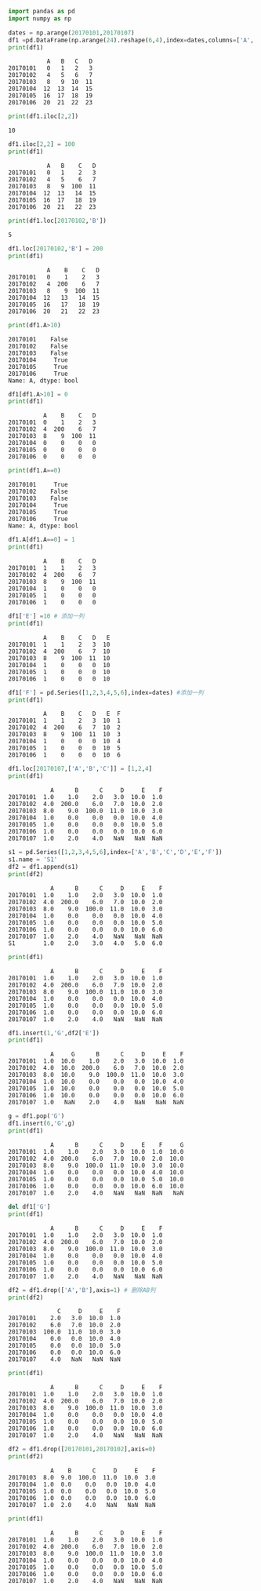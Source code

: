 

```python
import pandas as pd
import numpy as np
```


```python
dates = np.arange(20170101,20170107)
df1 =pd.DataFrame(np.arange(24).reshape(6,4),index=dates,columns=['A','B','C','D'])
print(df1)
```

               A   B   C   D
    20170101   0   1   2   3
    20170102   4   5   6   7
    20170103   8   9  10  11
    20170104  12  13  14  15
    20170105  16  17  18  19
    20170106  20  21  22  23
    


```python
print(df1.iloc[2,2])
```

    10
    


```python
df1.iloc[2,2] = 100
print(df1)
```

               A   B    C   D
    20170101   0   1    2   3
    20170102   4   5    6   7
    20170103   8   9  100  11
    20170104  12  13   14  15
    20170105  16  17   18  19
    20170106  20  21   22  23
    


```python
print(df1.loc[20170102,'B'])
```

    5
    


```python
df1.loc[20170102,'B'] = 200
print(df1)
```

               A    B    C   D
    20170101   0    1    2   3
    20170102   4  200    6   7
    20170103   8    9  100  11
    20170104  12   13   14  15
    20170105  16   17   18  19
    20170106  20   21   22  23
    


```python
print(df1.A>10)
```

    20170101    False
    20170102    False
    20170103    False
    20170104     True
    20170105     True
    20170106     True
    Name: A, dtype: bool
    


```python
df1[df1.A>10] = 0
print(df1)
```

              A    B    C   D
    20170101  0    1    2   3
    20170102  4  200    6   7
    20170103  8    9  100  11
    20170104  0    0    0   0
    20170105  0    0    0   0
    20170106  0    0    0   0
    


```python
print(df1.A==0)
```

    20170101     True
    20170102    False
    20170103    False
    20170104     True
    20170105     True
    20170106     True
    Name: A, dtype: bool
    


```python
df1.A[df1.A==0] = 1
print(df1)
```

              A    B    C   D
    20170101  1    1    2   3
    20170102  4  200    6   7
    20170103  8    9  100  11
    20170104  1    0    0   0
    20170105  1    0    0   0
    20170106  1    0    0   0
    


```python
df1['E'] =10 # 添加一列
print(df1)
```

              A    B    C   D   E
    20170101  1    1    2   3  10
    20170102  4  200    6   7  10
    20170103  8    9  100  11  10
    20170104  1    0    0   0  10
    20170105  1    0    0   0  10
    20170106  1    0    0   0  10
    


```python
df1['F'] = pd.Series([1,2,3,4,5,6],index=dates) #添加一列
print(df1)
```

              A    B    C   D   E  F
    20170101  1    1    2   3  10  1
    20170102  4  200    6   7  10  2
    20170103  8    9  100  11  10  3
    20170104  1    0    0   0  10  4
    20170105  1    0    0   0  10  5
    20170106  1    0    0   0  10  6
    


```python
df1.loc[20170107,['A','B','C']] = [1,2,4]
print(df1)
```

                A      B      C     D     E    F
    20170101  1.0    1.0    2.0   3.0  10.0  1.0
    20170102  4.0  200.0    6.0   7.0  10.0  2.0
    20170103  8.0    9.0  100.0  11.0  10.0  3.0
    20170104  1.0    0.0    0.0   0.0  10.0  4.0
    20170105  1.0    0.0    0.0   0.0  10.0  5.0
    20170106  1.0    0.0    0.0   0.0  10.0  6.0
    20170107  1.0    2.0    4.0   NaN   NaN  NaN
    


```python
s1 = pd.Series([1,2,3,4,5,6],index=['A','B','C','D','E','F'])
s1.name = 'S1'
df2 = df1.append(s1)
print(df2)
```

                A      B      C     D     E    F
    20170101  1.0    1.0    2.0   3.0  10.0  1.0
    20170102  4.0  200.0    6.0   7.0  10.0  2.0
    20170103  8.0    9.0  100.0  11.0  10.0  3.0
    20170104  1.0    0.0    0.0   0.0  10.0  4.0
    20170105  1.0    0.0    0.0   0.0  10.0  5.0
    20170106  1.0    0.0    0.0   0.0  10.0  6.0
    20170107  1.0    2.0    4.0   NaN   NaN  NaN
    S1        1.0    2.0    3.0   4.0   5.0  6.0
    


```python
print(df1)
```

                A      B      C     D     E    F
    20170101  1.0    1.0    2.0   3.0  10.0  1.0
    20170102  4.0  200.0    6.0   7.0  10.0  2.0
    20170103  8.0    9.0  100.0  11.0  10.0  3.0
    20170104  1.0    0.0    0.0   0.0  10.0  4.0
    20170105  1.0    0.0    0.0   0.0  10.0  5.0
    20170106  1.0    0.0    0.0   0.0  10.0  6.0
    20170107  1.0    2.0    4.0   NaN   NaN  NaN
    


```python
df1.insert(1,'G',df2['E']) 
print(df1)
```

                A     G      B      C     D     E    F
    20170101  1.0  10.0    1.0    2.0   3.0  10.0  1.0
    20170102  4.0  10.0  200.0    6.0   7.0  10.0  2.0
    20170103  8.0  10.0    9.0  100.0  11.0  10.0  3.0
    20170104  1.0  10.0    0.0    0.0   0.0  10.0  4.0
    20170105  1.0  10.0    0.0    0.0   0.0  10.0  5.0
    20170106  1.0  10.0    0.0    0.0   0.0  10.0  6.0
    20170107  1.0   NaN    2.0    4.0   NaN   NaN  NaN
    


```python
g = df1.pop('G')
df1.insert(6,'G',g)
print(df1)
```

                A      B      C     D     E    F     G
    20170101  1.0    1.0    2.0   3.0  10.0  1.0  10.0
    20170102  4.0  200.0    6.0   7.0  10.0  2.0  10.0
    20170103  8.0    9.0  100.0  11.0  10.0  3.0  10.0
    20170104  1.0    0.0    0.0   0.0  10.0  4.0  10.0
    20170105  1.0    0.0    0.0   0.0  10.0  5.0  10.0
    20170106  1.0    0.0    0.0   0.0  10.0  6.0  10.0
    20170107  1.0    2.0    4.0   NaN   NaN  NaN   NaN
    


```python
del df1['G']
print(df1)
```

                A      B      C     D     E    F
    20170101  1.0    1.0    2.0   3.0  10.0  1.0
    20170102  4.0  200.0    6.0   7.0  10.0  2.0
    20170103  8.0    9.0  100.0  11.0  10.0  3.0
    20170104  1.0    0.0    0.0   0.0  10.0  4.0
    20170105  1.0    0.0    0.0   0.0  10.0  5.0
    20170106  1.0    0.0    0.0   0.0  10.0  6.0
    20170107  1.0    2.0    4.0   NaN   NaN  NaN
    


```python
df2 = df1.drop(['A','B'],axis=1) # 删除AB列
print(df2)
```

                  C     D     E    F
    20170101    2.0   3.0  10.0  1.0
    20170102    6.0   7.0  10.0  2.0
    20170103  100.0  11.0  10.0  3.0
    20170104    0.0   0.0  10.0  4.0
    20170105    0.0   0.0  10.0  5.0
    20170106    0.0   0.0  10.0  6.0
    20170107    4.0   NaN   NaN  NaN
    


```python
print(df1)
```

                A      B      C     D     E    F
    20170101  1.0    1.0    2.0   3.0  10.0  1.0
    20170102  4.0  200.0    6.0   7.0  10.0  2.0
    20170103  8.0    9.0  100.0  11.0  10.0  3.0
    20170104  1.0    0.0    0.0   0.0  10.0  4.0
    20170105  1.0    0.0    0.0   0.0  10.0  5.0
    20170106  1.0    0.0    0.0   0.0  10.0  6.0
    20170107  1.0    2.0    4.0   NaN   NaN  NaN
    


```python
df2 = df1.drop([20170101,20170102],axis=0)
print(df2)
```

                A    B      C     D     E    F
    20170103  8.0  9.0  100.0  11.0  10.0  3.0
    20170104  1.0  0.0    0.0   0.0  10.0  4.0
    20170105  1.0  0.0    0.0   0.0  10.0  5.0
    20170106  1.0  0.0    0.0   0.0  10.0  6.0
    20170107  1.0  2.0    4.0   NaN   NaN  NaN
    


```python
print(df1)
```

                A      B      C     D     E    F
    20170101  1.0    1.0    2.0   3.0  10.0  1.0
    20170102  4.0  200.0    6.0   7.0  10.0  2.0
    20170103  8.0    9.0  100.0  11.0  10.0  3.0
    20170104  1.0    0.0    0.0   0.0  10.0  4.0
    20170105  1.0    0.0    0.0   0.0  10.0  5.0
    20170106  1.0    0.0    0.0   0.0  10.0  6.0
    20170107  1.0    2.0    4.0   NaN   NaN  NaN
    
